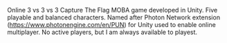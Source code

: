 Online 3 vs 3 vs 3 Capture The Flag MOBA game developed in Unity. Five playable and balanced characters. Named after Photon Network extension (https://www.photonengine.com/en/PUN) for Unity used to enable online multiplayer. No active players, but I am always available to playest.

